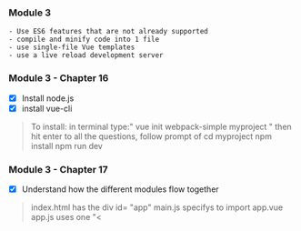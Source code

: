 ### Module 3 
    - Use ES6 features that are not already supported
    - compile and minify code into 1 file
    - use single-file Vue templates
    - use a live reload development server


### Module 3 - Chapter 16
- [x] Install node.js
- [x] install vue-cli
>To install: in terminal type:" vue init webpack-simple myproject " then hit enter to all the questions, follow prompt of 
>cd myproject
>npm install
>npm run dev

### Module 3 - Chapter 17
- [x] Understand how the different modules flow together 
> index.html has the div id= "app"
> main.js specifys to import app.vue 
> app.js uses one "<<template>>" tag to define 
